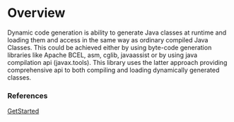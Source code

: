 # Overview #
Dynamic code generation is ability to generate Java classes at runtime and loading them
and access in the same way as ordinary compiled Java Classes.
This could be achieved either by using byte-code generation libraries like Apache BCEL, asm, cglib, javaassist or by using java compilation api (javax.tools).
This library uses the latter approach providing comprehensive api to both compiling and loading dynamically generated classes.


### References ###

[GetStarted](http://code.google.com/p/compilation-toolbox/wiki/GetStarted)